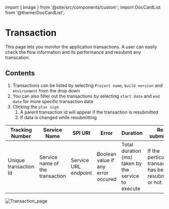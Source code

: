 import { Image } from '@site/src/components/custom';
import DocCardList from '@theme/DocCardList';

# Transaction

This page lets you monitor the application transactions.
A user can easily check the flow information and its performance and resubmit any transcation.

## Contents

1. Transactions can be listed by selecting `Project name`, `build version` and `environment` from the drop down
2. You can also filter out the transactions by selecting `start date` and `end date` for more specific transaction data
3. Clicking the `plus sign`
   1. A parent transaction id will appear if the transaction is resubmitted
   2. If data is changed while resubmitting

<table>
    <thead>
        <tr>
            <th>Tracking Number</th>
            <th>Service Name</th>
            <th>SPI URI</th>
            <th>Error</th>
            <th>Duration</th>
            <th>Re-submitted</th>
            <th>Updated Date</th>
        </tr>
    </thead>
    <tbody>
        <tr>
            <td>Unique transaction Id</td>
            <td>Service name of the transaction</td>
            <td>Service URL endpoint</td>
            <td>Boolean value if any error occured</td>
            <td>Total duration (ms) taken by the service to execute</td>
            <td>If the perticular transaction has been resubmitted or not</td>
            <td>Time when transaction happened</td>
        </tr>
    </tbody>
</table>




<Image src="/img/Monitoring/Transaction/transaction-page.png" alt="Transaction_page" />

<!-- <DocCardList /> -->